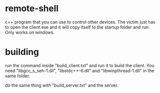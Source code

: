 # remote-shell
c++ program that you can use to control other devices. The victim just has to open the client.exe and it will copy itself to the startup folder and run.
Only works on windows.

# building
run the command inside "build_client.txt" and run it to build the client.
You need "libgcc_s_seh-1.dll", "libstdc++-6.dll" and "libwinpthread-1.dll" in the same folder.

do the same thing with "build_server.txt" and the server.
